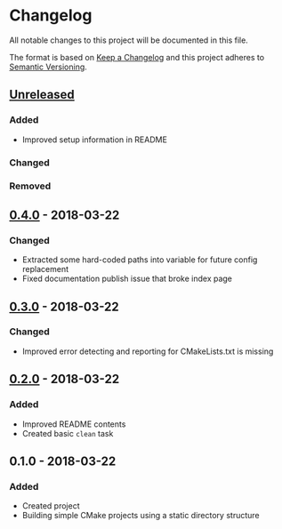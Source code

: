 # Changelog

All notable changes to this project will be documented in this file.

The format is based on [Keep a Changelog](http://keepachangelog.com/en/1.0.0/)
and this project adheres to [Semantic Versioning](http://semver.org/spec/v2.0.0.html).

## [Unreleased]

### Added

- Improved setup information in README

### Changed

### Removed

## [0.4.0] - 2018-03-22

### Changed

- Extracted some hard-coded paths into variable for future config replacement
- Fixed documentation publish issue that broke index page

## [0.3.0] - 2018-03-22

### Changed

- Improved error detecting and reporting for CMakeLists.txt is missing

## [0.2.0] - 2018-03-22

### Added

- Improved README contents
- Created basic `clean` task

## 0.1.0 - 2018-03-22

### Added

- Created project
- Building simple CMake projects using a static directory structure

[Unreleased]: https://github.com/code-lever/elixir-cmake/compare/v0.4.0...HEAD
[0.4.0]: https://github.com/code-lever/elixir-cmake/compare/v0.3.0...v0.4.0
[0.3.0]: https://github.com/code-lever/elixir-cmake/compare/v0.2.0...v0.3.0
[0.2.0]: https://github.com/code-lever/elixir-cmake/compare/v0.1.0...v0.2.0